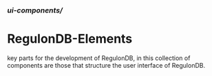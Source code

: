 ### *ui-components/*

 # RegulonDB-Elements

key parts for the development of RegulonDB, in this collection of components are those that structure the user interface of RegulonDB.